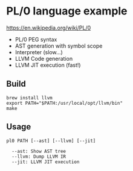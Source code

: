 PL/0 language example
=====================

  https://en.wikipedia.org/wiki/PL/0

  * PL/0 PEG syntax
  * AST generation with symbol scope
  * Interpreter (slow...)
  * LLVM Code generation
  * LLVM JIT execution (fast!)

Build
-----

```
brew install llvm
export PATH="$PATH:/usr/local/opt/llvm/bin"
make
```

Usage
-----

```
pl0 PATH [--ast] [--llvm] [--jit]

  --ast: Show AST tree
  --llvm: Dump LLVM IR
  --jit: LLVM JIT execution
```
